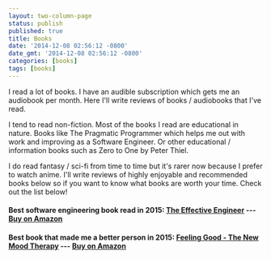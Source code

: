 ```yaml
---
layout: two-column-page
status: publish
published: true
title: Books
date: '2014-12-08 02:56:12 -0800'
date_gmt: '2014-12-08 02:56:12 -0800'
categories: [books]
tags: [books]
---
```

<p>I read a lot of books. I have an audible subscription which gets me an audiobook per month. Here I'll write reviews of books &#47; audiobooks that I've read.</p>
<p>I tend to read non-fiction. Most of the books I read are educational in nature. Books like The Pragmatic Programmer which helps me out with work and improving as a Software Engineer. Or other educational &#47; information books such as Zero to One by Peter Thiel.</p>
<p>I do read fantasy &#47; sci-fi from time to time but it's rarer now because I prefer to watch anime. I'll write reviews of highly enjoyable and recommended books below so if you want to know what books are worth your time. Check out the list below!</p>

#### Best software engineering book read in 2015: [The Effective Engineer](/books/The-Effective-Engineer.html) --- [Buy on Amazon](http://amzn.to/1LySgt8)
#### Best book that made me a better person in 2015: [Feeling Good - The New Mood Therapy](/books/feeling-good---the-new-mood-therapy.html) --- [Buy on Amazon](http://amzn.to/1ZyNKUX)

